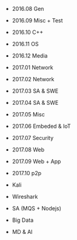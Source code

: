 
- 2016.08 Gen
- 2016.09 Misc + Test
- 2016.10 C++
- 2016.11 OS
- 2016.12 Media

- 2017.01 Network
- 2017.02 Network
- 2017.03 SA & SWE
- 2017.04 SA & SWE
- 2017.05 Misc
- 2017.06 Embeded & IoT
- 2017.07 Security
- 2017.08 Web
- 2017.09 Web + App
- 2017.10 p2p

- Kali
- Wireshark
- SA (MQS + Nodejs)
- Big Data
- MD & AI
